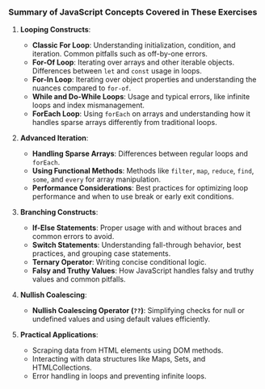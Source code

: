 ### Summary of JavaScript Concepts Covered in These Exercises

1. **Looping Constructs**:
    
    - **Classic For Loop**: Understanding initialization, condition, and iteration. Common pitfalls such as off-by-one errors.
    - **For-Of Loop**: Iterating over arrays and other iterable objects. Differences between `let` and `const` usage in loops.
    - **For-In Loop**: Iterating over object properties and understanding the nuances compared to `for-of`.
    - **While and Do-While Loops**: Usage and typical errors, like infinite loops and index mismanagement.
    - **ForEach Loop**: Using `forEach` on arrays and understanding how it handles sparse arrays differently from traditional loops.
2. **Advanced Iteration**:
    
    - **Handling Sparse Arrays**: Differences between regular loops and `forEach`.
    - **Using Functional Methods**: Methods like `filter`, `map`, `reduce`, `find`, `some`, and `every` for array manipulation.
    - **Performance Considerations**: Best practices for optimizing loop performance and when to use break or early exit conditions.
3. **Branching Constructs**:
    
    - **If-Else Statements**: Proper usage with and without braces and common errors to avoid.
    - **Switch Statements**: Understanding fall-through behavior, best practices, and grouping case statements.
    - **Ternary Operator**: Writing concise conditional logic.
    - **Falsy and Truthy Values**: How JavaScript handles falsy and truthy values and common pitfalls.
4. **Nullish Coalescing**:
    
    - **Nullish Coalescing Operator (`??`)**: Simplifying checks for null or undefined values and using default values efficiently.
5. **Practical Applications**:
    
    - Scraping data from HTML elements using DOM methods.
    - Interacting with data structures like Maps, Sets, and HTMLCollections.
    - Error handling in loops and preventing infinite loops.
